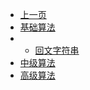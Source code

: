 * [上一页](/shuati/_sidebar.md)
* [基础算法](#)
* * [回文字符串](shuati/suanfa/article_1.md)
* [中级算法](#)
* [高级算法](#)
